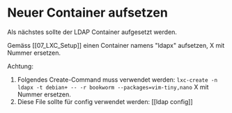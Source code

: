 # Neuer Container aufsetzen

Als nächstes sollte der LDAP Container aufgesetzt werden.

Gemäss [[07_LXC_Setup]] einen Container namens "ldapx" aufsetzen, X mit Nummer ersetzen.

Achtung:

1. Folgendes Create-Command muss verwendet werden: `lxc-create -n ldapx -t debian+ -- -r bookworm --packages=vim-tiny,nano` X mit Nummer ersetzen.
2. Diese File sollte für config verwendet werden: [[ldap config]]